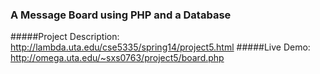 ### A Message Board using PHP and a Database

#####Project Description: http://lambda.uta.edu/cse5335/spring14/project5.html
#####Live Demo: http://omega.uta.edu/~sxs0763/project5/board.php




